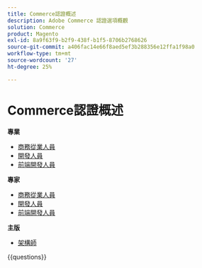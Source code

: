 ```yaml
---
title: Commerce認證概述
description: Adobe Commerce 認證選項概觀
solution: Commerce
product: Magento
exl-id: 8a9f63f9-b2f9-438f-b1f5-8706b2768626
source-git-commit: a406fac14e66f8aed5ef3b288356e12ffa1f98a0
workflow-type: tm+mt
source-wordcount: '27'
ht-degree: 25%

---
```


# Commerce認證概述

**專業**

* [商務從業人員](/help/certifications/ac/ac-p-business.md) <!--AD0-E712-->
* [開發人員](/help/certifications/ac/ac-p-developer.md) <!--AD0-E717-->
* [前端開發人員](/help/certifications/ac/ac-p-fedeveloper0623.md) <!--AD0-E721-->

**專家**

* [商務從業人員](/help/certifications/ac/ac-e-business.md) <!--AD0-E708-->
* [開發人員](/help/certifications/ac/ac-e-developer.md) <!--AD0-E716-->
* [前端開發人員](/help/certifications/ac/ac-e-fedeveloper0623.md) <!--AD0-E720-->

**主版**

* [架構師](/help/certifications/ac/ac-m-architect.md) <!--AD0-E718-->

{{questions}}

